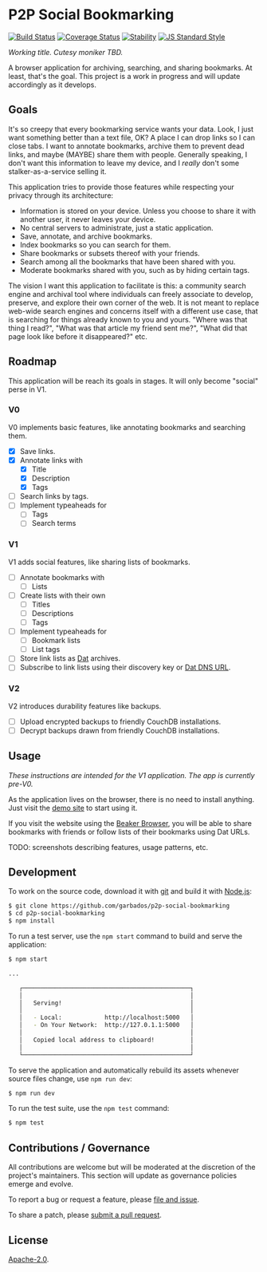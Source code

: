 # P2P Social Bookmarking

[![Build Status](https://img.shields.io/travis/garbados/p2p-social-bookmarking/master.svg?style=flat-square)](https://travis-ci.org/garbados/p2p-social-bookmarking)
[![Coverage Status](https://img.shields.io/coveralls/github/garbados/p2p-social-bookmarking/master.svg?style=flat-square)](https://coveralls.io/github/garbados/p2p-social-bookmarking?branch=master)
[![Stability](https://img.shields.io/badge/stability-experimental-orange.svg?style=flat-square)](https://nodejs.org/api/documentation.html#documentation_stability_index)
[![JS Standard Style](https://img.shields.io/badge/code%20style-standard-brightgreen.svg?style=flat-square)](https://github.com/feross/standard)

*Working title. Cutesy moniker TBD.*

A browser application for archiving, searching, and sharing bookmarks. At least, that's the goal. This project is a work in progress and will update accordingly as it develops.

## Goals

It's so creepy that every bookmarking service wants your data. Look, I just want something better than a text file, OK? A place I can drop links so I can close tabs. I want to annotate bookmarks, archive them to prevent dead links, and maybe (MAYBE) share them with people. Generally speaking, I don't want this information to leave my device, and I *really* don't some stalker-as-a-service selling it.

This application tries to provide those features while respecting your privacy through its architecture:

- Information is stored on your device. Unless you choose to share it with another user, it never leaves your device.
- No central servers to administrate, just a static application.
- Save, annotate, and archive bookmarks.
- Index bookmarks so you can search for them.
- Share bookmarks or subsets thereof with your friends.
- Search among all the bookmarks that have been shared with you.
- Moderate bookmarks shared with you, such as by hiding certain tags.

The vision I want this application to facilitate is this: a community search engine and archival tool where individuals can freely associate to develop, preserve, and explore their own corner of the web. It is not meant to replace web-wide search engines and concerns itself with a different use case, that is searching for things already known to you and yours. "Where was that thing I read?", "What was that article my friend sent me?", "What did that page look like before it disappeared?" etc.

## Roadmap

This application will be reach its goals in stages. It will only become "social" perse in V1.

### V0

V0 implements basic features, like annotating bookmarks and searching them.

- [x] Save links.
- [x] Annotate links with 
	- [x] Title
	- [x] Description
	- [x] Tags
- [ ] Search links by tags.
- [ ] Implement typeaheads for
	- [ ] Tags
	- [ ] Search terms

### V1

V1 adds social features, like sharing lists of bookmarks.

- [ ] Annotate bookmarks with
	- [ ] Lists
- [ ] Create lists with their own
	- [ ] Titles
	- [ ] Descriptions
	- [ ] Tags
- [ ] Implement typeaheads for
	- [ ] Bookmark lists
	- [ ] List tags
- [ ] Store link lists as [Dat](https://datproject.org/) archives.
- [ ] Subscribe to link lists using their discovery key or [Dat DNS URL](https://www.datprotocol.com/deps/0005-dns/).

### V2

V2 introduces durability features like backups.

- [ ] Upload encrypted backups to friendly CouchDB installations.
- [ ] Decrypt backups drawn from friendly CouchDB installations.

## Usage

*These instructions are intended for the V1 application. The app is currently pre-V0.*

As the application lives on the browser, there is no need to install anything. Just visit the [demo site](https://garbados.github.io/p2p-social-bookmarking/#/) to start using it.

If you visit the website using the [Beaker Browser](https://beakerbrowser.com/), you will be able to share bookmarks with friends or follow lists of their bookmarks using Dat URLs.

TODO: screenshots describing features, usage patterns, etc.

## Development

To work on the source code, download it with [git](https://git-scm.com/) and build it with [Node.js](https://nodejs.org/en/):

```bash
$ git clone https://github.com/garbados/p2p-social-bookmarking
$ cd p2p-social-bookmarking
$ npm install
```

To run a test server, use the `npm start` command to build and serve the application:

```bash
$ npm start

...

   ┌───────────────────────────────────────────────┐
   │                                               │
   │   Serving!                                    │
   │                                               │
   │   - Local:            http://localhost:5000   │
   │   - On Your Network:  http://127.0.1.1:5000   │
   │                                               │
   │   Copied local address to clipboard!          │
   │                                               │
   └───────────────────────────────────────────────┘
```

To serve the application and automatically rebuild its assets whenever source files change, use `npm run dev`:

```bash
$ npm run dev
```

To run the test suite, use the `npm test` command:

```bash
$ npm test
```

## Contributions / Governance

All contributions are welcome but will be moderated at the discretion of the project's maintainers. This section will update as governance policies emerge and evolve.

To report a bug or request a feature, please [file and issue](https://github.com/garbados/p2p-social-bookmarking/issues).

To share a patch, please [submit a pull request](https://github.com/garbados/p2p-social-bookmarking/pulls).

## License

[Apache-2.0](https://www.apache.org/licenses/LICENSE-2.0). 
